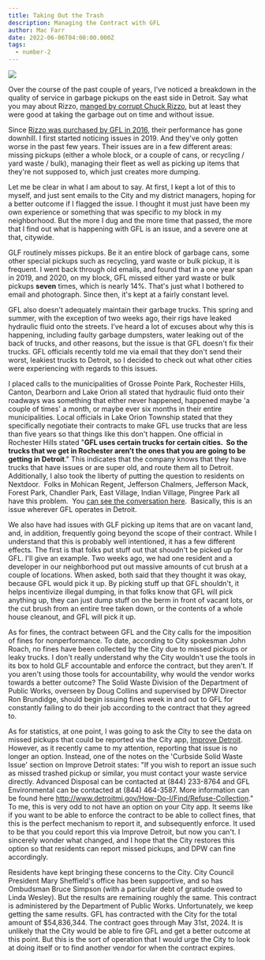 ```yaml
---
title: Taking Out the Trash
description: Managing the Contract with GFL
author: Mac Farr
date: 2022-06-06T04:00:00.000Z
tags:
  - number-2
---
```

![](/static/img/img_0715.png)

Over the course of the past couple of years, I've noticed a breakdown in the quality of service in garbage pickups on the east side in Detroit. Say what you may about Rizzo, [manged by corrupt Chuck Rizzo](https://www.clickondetroit.com/news/2018/04/23/chuck-rizzo-jr-sentenced-in-macomb-county-corruption-scandal/), but at least they were good at taking the garbage out on time and without issue.

Since [Rizzo was purchased by GFL in 2016](https://gflenv.com/gfl-announces-first-us-acquisition/), their performance has gone downhill. I first started noticing issues in 2019. And they've only gotten worse in the past few years. Their issues are in a few different areas: missing pickups (either a whole block, or a couple of cans, or recycling / yard waste / bulk), managing their fleet as well as picking up items that they're not supposed to, which just creates more dumping.

Let me be clear in what I am about to say. At first, I kept a lot of this to myself, and just sent emails to the City and my district managers, hoping for a better outcome if I flagged the issue. I thought it must just have been my own experience or something that was specific to my block in my neighborhood. But the more I dug and the more time that passed, the more that I find out what is happening with GFL is an issue, and a severe one at that, citywide.

GLF routinely misses pickups. Be it an entire block of garbage cans, some other special pickups such as recycling, yard waste or bulk pickup, it is frequent. I went back through old emails, and found that in a one year span in 2019, and 2020, on my block, GFL missed either yard waste or bulk pickups **seven** times, which is nearly 14%. That's just what I bothered to email and photograph. Since then, it's kept at a fairly constant level.

GFL also doesn't adequately maintain their garbage trucks. This spring and summer, with the exception of two weeks ago, their rigs have leaked hydraulic fluid onto the streets. I've heard a lot of excuses about why this is happening, including faulty garbage dumpsters, water leaking out of the back of trucks, and other reasons, but the issue is that GFL doesn't fix their trucks. GFL officials recently told me via email that they don't send their worst, leakiest trucks to Detroit, so I decided to check out what other cities were experiencing with regards to this issues.

I placed calls to the municipalities of Grosse Pointe Park, Rochester Hills, Canton, Dearborn and Lake Orion all stated that hydraulic fluid onto their roadways was something that either never happened, happened maybe 'a couple of times' a month, or maybe ever six months in their entire municipalities. Local officials in Lake Orion Township stated that they specifically negotiate their contracts to make GFL use trucks that are less than five years so that things like this don't happen. One official in Rochester Hills stated "**GFL uses certain trucks for certain cities.  So the trucks that we get in Rochester aren’t the ones that you are going to be getting in Detroit**." This indicates that the company knows that they have trucks that have issues or are super old, and route them all to Detroit. Additionally, I also took the liberty of putting the question to residents on Nextdoor.  Folks in Mohican Regent, Jefferson Chalmers, Jefferson Mack, Forest Park, Chandler Park, East Village, Indian Village, Pingree Park all have this problem.  You [can see the conversation here](https://nextdoor.com/p/B8PR6KzjB8bt/c/772769019?is=notification_center).  Basically, this is an issue wherever GFL operates in Detroit.

We also have had issues with GLF picking up items that are on vacant land, and, in addition, frequently going beyond the scope of their contract. While I understand that this is probably well intentioned, it has a few different effects. The first is that folks put stuff out that shoudn't be picked up for GFL. I'll give an example. Two weeks ago, we had one resident and a developer in our neighborhood put out massive amounts of cut brush at a couple of locations. When asked, both said that they thought it was okay, because GFL would pick it up. By picking stuff up that GFL shouldn't, it helps incentivize illegal dumping, in that folks know that GFL will pick anything up, they can just dump stuff on the berm in front of vacant lots, or the cut brush from an entire tree taken down, or the contents of a whole house cleanout, and GFL will pick it up.

As for fines, the contract between GFL and the City calls for the imposition of fines for nonperformance. To date, according to City spokesman John Roach, no fines have been collected by the City due to missed pickups or leaky trucks. I don't really understand why the City wouldn't use the tools in its box to hold GLF accountable and enforce the contract, but they aren't. If you aren't using those tools for accountability, why would the vendor works towards a better outcome? The Solid Waste Division of the Department of Public Works, overseen by Doug Collins and supervised by DPW Director Ron Brundidge, should begin issuing fines week in and out to GFL for constantly failing to do their job according to the contract that they agreed to.

As for statistics, at one point, I was going to ask the City to see the data on missed pickups that could be reported via the City app, [Improve Detroit](https://detroitmi.gov/ImproveDetroit). However, as it recently came to my attention, reporting that issue is no longer an option. Instead, one of the notes on the 'Curbside Solid Waste Issue' section on Improve Detroit states: "If you wish to report an issue such as missed trashed pickup or similar, you must contact your waste service directly. Advanced Disposal can be contacted at (844) 233-8764 and GFL Environmental can be contacted at (844) 464-3587. More information can be found here http://www.detroitmi.gov/How-Do-I/Find/Refuse-Collection." To me, this is very odd to not have an option on your City app. It seems like if you want to be able to enforce the contract to be able to collect fines, that this is the perfect mechanism to report it, and subsequently enforce. It used to be that you could report this via Improve Detroit, but now you can't. I sincerely wonder what changed, and I hope that the City restores this option so that residents can report missed pickups, and DPW can fine accordingly.

Residents have kept bringing these concerns to the City. City Council President Mary Sheffield's office has been supportive, and so has Ombudsman Bruce Simpson (with a particular debt of gratitude owed to Linda Wesley). But the results are remaining roughly the same. This contract is administered by the Department of Public Works. Unfortunately, we keep getting the same results. GFL has contracted with the City for the total amount of $54,836,344. The contract goes through May 31st, 2024. It is unlikely that the City would be able to fire GFL and get a better outcome at this point. But this is the sort of operation that I would urge the City to look at doing itself or to find another vendor for when the contract expires.
